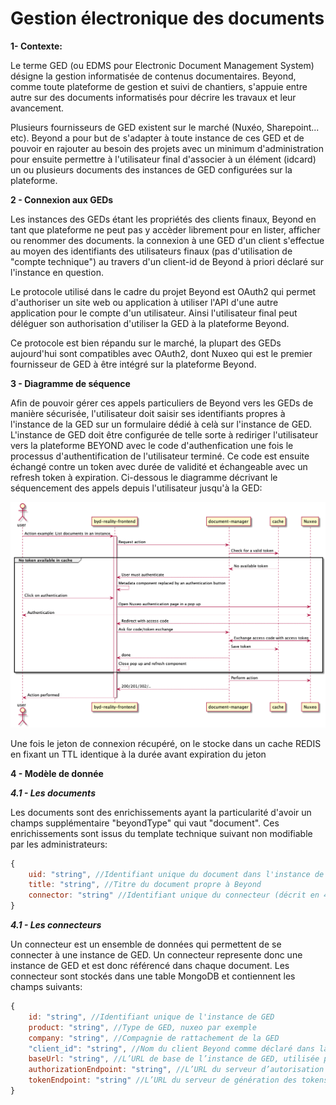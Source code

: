 # Gestion électronique des documents

**1- Contexte:**

Le terme GED (ou EDMS pour Electronic Document Management System) désigne la gestion informatisée de contenus documentaires. Beyond, comme toute plateforme de gestion et suivi de chantiers, s'appuie entre autre sur des documents informatisés pour décrire les travaux et leur avancement.

Plusieurs fournisseurs de GED existent sur le marché (Nuxéo, Sharepoint... etc). Beyond a pour but de s'adapter à toute instance de ces GED et de pouvoir en rajouter au besoin des projets avec un minimum d'administration pour ensuite permettre à l'utilisateur final d'associer à un élément (idcard) un ou plusieurs documents des instances de GED configurées sur la plateforme.

**2 - Connexion aux GEDs**

Les instances des GEDs étant les propriétés des clients finaux, Beyond en tant que plateforme ne peut pas y accèder librement pour en lister, afficher ou renommer des documents. la connexion à une GED d'un client s'effectue au moyen des identifiants des utilisateurs finaux (pas d'utilisation de "compte technique") au travers d'un client-id de Beyond à priori déclaré sur l'instance en question.

Le protocole utilisé dans le cadre du projet Beyond est OAuth2 qui permet d'authoriser un site web ou application à utiliser l'API d'une autre application pour le compte d'un utilisateur. Ainsi l'utilisateur final peut déléguer son authorisation d'utiliser la GED à la plateforme Beyond.

Ce protocole est bien répandu sur le marché, la plupart des GEDs aujourd'hui sont compatibles avec OAuth2, dont Nuxeo qui est le premier fournisseur de GED à être intégré sur la plateforme Beyond.

**3 - Diagramme de séquence**

Afin de pouvoir gérer ces appels particuliers de Beyond vers les GEDs de manière sécurisée, l'utilisateur doit saisir ses identifiants propres à l'instance de la GED sur un formulaire dédié à celà sur l'instance de GED. L'instance de GED doit être configurée de telle sorte à rediriger l'utilisateur vers la plateforme BEYOND avec le code d'authenfication une fois le processus d'authentification de l'utilisateur terminé. Ce code est ensuite échangé contre un token avec durée de validité et échangeable avec un refresh token à expiration. Ci-dessous le diagramme décrivant le séquencement des appels depuis l'utilisateur jusqu'à la GED:

![Diagramme de séquence](./diagrams/GED_seqDiag.png)

Une fois le jeton de connexion récupéré, on le stocke dans un cache REDIS en fixant un TTL identique à la durée avant expiration du jeton

**4 - Modèle de donnée**

***4.1 - Les documents***

Les documents sont des enrichissements ayant la particularité d'avoir un champs supplémentaire "beyondType" qui vaut "document". Ces enrichissements sont issus du template technique suivant non modifiable par les administrateurs:

```js
{
    uid: "string", //Identifiant unique du document dans l'instance de GED
    title: "string", //Titre du document propre à Beyond
    connector: "string" //Identifiant unique du connecteur (décrit en 4-2)
}
```

***4.1 - Les connecteurs***

Un connecteur est un ensemble de données qui permettent de se connecter à une instance de GED. Un connecteur represente donc une instance de GED et est donc référencé dans chaque document. Les connecteur sont stockés dans une table MongoDB et contiennent les champs suivants:

```js
{
    id: "string", //Identifiant unique de l'instance de GED
    product: "string", //Type de GED, nuxeo par exemple
    company: "string", //Compagnie de rattachement de la GED
    "client_id": "string", //Nom du client Beyond comme déclaré dans la GED
    baseUrl: "string", //L’URL de base de l’instance de GED, utilisée pour l’affichage des documents
    authorizationEndpoint: "string", //L’URL du serveur d’autorisation oauth2 de la GED
    tokenEndpoint: "string" //L’URL du serveur de génération des tokens de la GED
}
```

